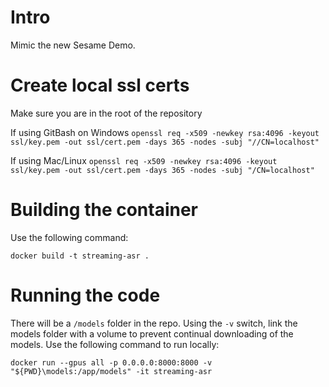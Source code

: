 # Intro

Mimic the new Sesame Demo.

# Create local ssl certs
Make sure you are in the root of the repository

If using GitBash on Windows
`openssl req -x509 -newkey rsa:4096 -keyout ssl/key.pem -out ssl/cert.pem -days 365 -nodes -subj "//CN=localhost"`

If using Mac/Linux
`openssl req -x509 -newkey rsa:4096 -keyout ssl/key.pem -out ssl/cert.pem -days 365 -nodes -subj "/CN=localhost"`

# Building the container

Use the following command:

`docker build -t streaming-asr .`

# Running the code

There will be a `/models` folder in the repo. Using the `-v` switch, link the models folder with a volume to prevent continual downloading of the models. Use the following command to run locally:

`docker run --gpus all -p 0.0.0.0:8000:8000 -v "${PWD}\models:/app/models" -it streaming-asr`